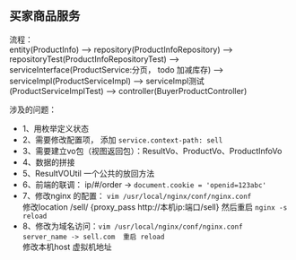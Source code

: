 ## 买家商品服务

流程：                         
entity(ProductInfo) --> repository(ProductInfoRepository) -->  repositoryTest(ProductInfoRepositoryTest) -->  
serviceInterface(ProductService:分页， todo 加减库存) -->  serviceImpl(ProductServiceImpl)  -->  serviceImpl测试(ProductServiceImplTest)
-->  controller(BuyerProductController)             


涉及的问题：              
- 1、用枚举定义状态
- 2、需要修改配置项， 添加 `service.context-path: sell`              
- 3、需要建立vo包（视图返回包）：ResultVo、ProductVo、ProductInfoVo
- 4、数据的拼接
- 5、ResultVOUtil 一个公共的放回方法
- 6、前端的联调： ip/#/order  -> `document.cookie = 'openid=123abc'`
- 7、修改nginx 的配置： `vim /usr/local/nginx/conf/nginx.conf`                                 
    修改location /sell/ {proxy_pass http://本机ip:端口/sell} 然后重启 `nginx -s reload`
- 8、修改为域名访问：`vim /usr/local/nginx/conf/nginx.conf`                                  
    `server_name -> sell.com  重启 reload`                        
    修改本机host 虚拟机地址                          